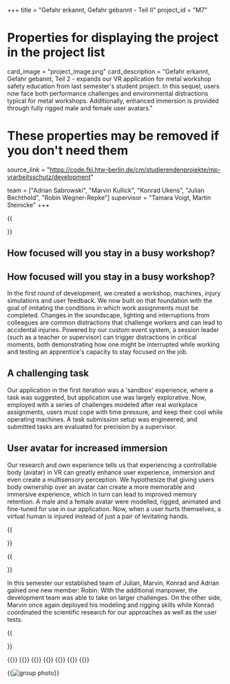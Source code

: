 +++
title = "Gefahr erkannt, Gefahr gebannt - Teil II"
project_id = "M7"

# Properties for displaying the project in the project list
card_image = "project_image.png"
card_description = "Gefahr erkannt, Gefahr gebannt, Teil 2 - expands our VR application for metal workshop safety education from last semester's student project. In this sequel, users now face both performance challenges and environmental distractions typical for metal workshops. Additionally, enhanced immersion is provided through fully rigged male and female user avatars."

# These properties may be removed if you don't need them
source_link = "https://code.fki.htw-berlin.de/cm/studierendenprojekte/mp-vrarbeitsschutz/development"

team = ["Adrian Sabrowski", "Marvin Kullick", "Konrad Ukens", "Julian Bechthold", "Robin Wegner-Repke"]
supervisor = "Tamara Voigt, Martin Steinicke"
+++

{{<section title="Summary">}}


How focused will you stay in a busy workshop?
------

How focused will you stay in a busy workshop?
------

In the first round of development, we created a workshop, machines, injury simulations and user feedback. We now built on that foundation with the goal of imitating the conditions in which work assignments must be completed. 
Changes in the soundscape, lighting and interruptions from colleagues are common distractions that challenge workers and can lead to accidental injuries. 
Powered by our custom event system, a session leader (such as a teacher or supervisor) can trigger distractions in critical moments, both demonstrating how one might be interrupted while working and testing an apprentice's capacity to stay focused on the job. 


A challenging task
------


Our application in the first iteration was a 'sandbox' experience, where a task was suggested, but application use was largely explorative. 
Now, employed with a series of challenges modeled after real workplace assignments, users must cope with time pressure, and keep their cool while operating machines. 
A task submission setup was engineered, and submitted tasks are evaluated for precision by a supervisor. 

User avatar for increased immersion
------


Our research and own experience tells us that experiencing a controllable body (avatar) in VR can greatly enhance user experience, immersion and even create a multisensory perception. 
We hypothesize that giving users body ownership over an avatar can create a more memorable and immersive experience, which in turn can lead to improved memory retention. 
A male and a female avatar were modelled, rigged, animated and fine-tuned for use in our application. 
Now, when a user hurts themselves, a virtual human is injured instead of just a pair of levitating hands.

{{</section >}}

{{<section title="The Team">}}

In this semester our established team of Julian, Marvin, Konrad and Adrian gained one new member: Robin. 
With the additional manpower, the development team was able to take on larger challenges. 
On the other side, Marvin once again deployed his modeling and rigging skills while Konrad coordinated the scientific research for our approaches as well as the user tests.

{{</section >}}

{{<gallery>}}
	{{<team-member image="adrian.jpg" name="Adrian Sabrowski">}}
	{{<team-member image="marvin.jpg" name="Marvin Kullick">}}
	{{<team-member image="julian.png" name="Julian Bechthold">}}
	{{<team-member image="konrad.jpg" name="Konrad Ukens">}}
	{{<team-member image="robin.jpg" name="Robin Wegner-Repke">}}
{{</gallery>}}

{{<image src="team.jpg" alt="group photo" caption="Group photo with our supervisor Tamara after the user test at the AVT">}}
